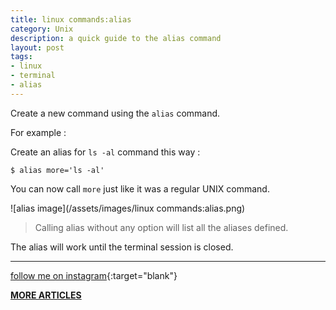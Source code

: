 ```yaml
---
title: linux commands:alias
category: Unix
description: a quick guide to the alias command 
layout: post
tags:
- linux
- terminal
- alias
---
```



Create a new command using the `alias` command.

For example :

Create an alias for `ls -al` command this way :

`$ alias more='ls -al'`


You can now call `more` just like it was a regular UNIX command.

![alias image](/assets/images/linux commands:alias.png)


>Calling alias without any option will list all the aliases defined.

The alias will work until the terminal session is closed.


-----





[follow me on instagram](https://instagram.com/devmuangi){:target="blank"}


[**MORE ARTICLES**](/blog)


